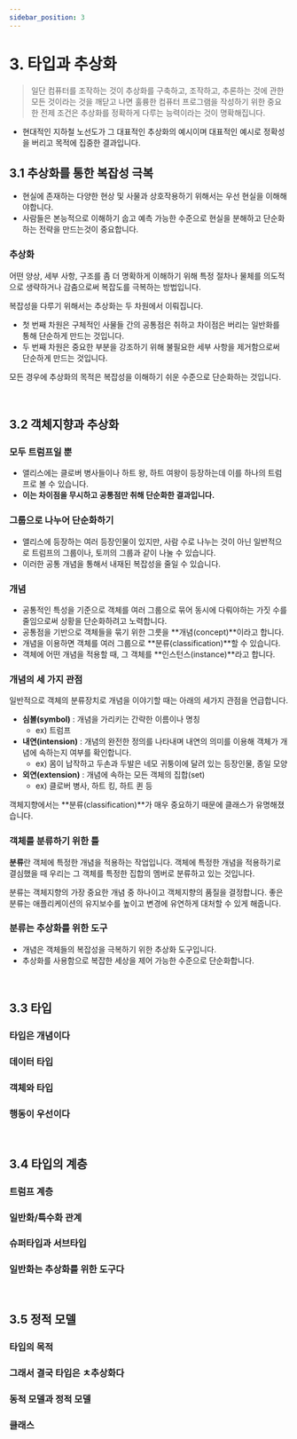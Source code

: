 ```yaml
---
sidebar_position: 3
---
```


# 3. 타입과 추상화

> 일단 컴퓨터를 조작하는 것이 추상화를 구축하고, 조작하고, 추론하는 것에 관한 모든 것이라는 것을 깨닫고 나면 훌륭한 컴퓨터 프로그램을 작성하기 위한 중요한 전제 조건은 추상화를 정확하게 다루는 능력이라는 것이 명확해집니다.

- 현대적인 지하철 노선도가 그 대표적인 추상화의 예시이며 대표적인 예시로 정확성을 버리고 목적에 집중한 결과입니다.

## 3.1 추상화를 통한 복잡성 극복

- 현실에 존재하는 다양한 현상 및 사물과 상호작용하기 위해서는 우선 현실을 이해해야합니다.
- 사람들은 본능적으로 이해하기 숩고 예측 가능한 수준으로 현실을 분해하고 단순화하는 전략을 만드는것이 중요합니다.

### 추상화

어떤 양상, 세부 사항, 구조를 좀 더 명확하게 이해하기 위해 특정 절차나 물체를 의도적으로 생략하거나 감춤으로써 복잡도를 극복하는 방법입니다.

복잡성을 다루기 위해서는 추상화는 두 차원에서 이뤄집니다.

- 첫 번째 차원은 구체적인 사물들 간의 공통점은 취하고 차이점은 버리는 일반화를 통해 단순하게 만드는 것입니다.
- 두 번째 차원은 중요한 부분을 강조하기 위해 불필요한 세부 사항을 제거함으로써 단순하게 만드는 것입니다.

모든 경우에 추상화의 목적은 복잡성을 이해하기 쉬운 수준으로 단순화하는 것입니다.

<br/>

## 3.2 객체지향과 추상화

### 모두 트럼프일 뿐

- 앨리스에는 클로버 병사들이나 하트 왕, 하트 여왕이 등장하는데 이를 하나의 트럼프로 볼 수 있습니다.
- **이는 차이점을 무시하고 공통점만 취해 단순화한 결과입니다.**

### 그룹으로 나누어 단순화하기

- 앨리스에 등장하는 여러 등장인물이 있지만, 사람 수로 나누는 것이 아닌 일반적으로 트럼프의 그룹이나, 토끼의 그룹과 같이 나눌 수 있습니다.
- 이러한 공통 개념을 통해서 내재된 복잡성을 줄일 수 있습니다.

### 개념

- 공통적인 특성을 기준으로 객체를 여러 그룹으로 묶어 동시에 다뤄야하는 가짓 수를 줄임으로써 상황을 단순화하려고 노력합니다.
- 공통점을 기반으로 객체들을 묶기 위한 그릇을 **개념(concept)**이라고 합니다.
- 개념을 이용하면 객체를 여러 그룹으로 **분류(classification)**할 수 있습니다.
- 객체에 어떤 개념을 적용할 때, 그 객체를 **인스턴스(instance)**라고 합니다.

### 개념의 세 가지 관점

일반적으로 객체의 분류장치로 개념을 이야기할 때는 아래의 세가지 관점을 언급합니다.

- **심볼(symbol)** : 개념을 가리키는 간략한 이름이나 명칭
  - ex) 트럼프
- **내연(intension)** : 개념의 완전한 정의를 나타내며 내연의 의미를 이용해 객체가 개념에 속하는지 여부를 확인합니다.
  - ex) 몸이 납작하고 두손과 두발은 네모 귀퉁이에 달려 있는 등장인물, 종일 모양
- **외연(extension)** : 개념에 속하는 모든 객체의 집합(set)
  - ex) 클로버 병사, 하트 킹, 하트 퀸 등

객체지향에서는 **분류(classification)**가 매우 중요하기 때문에 클래스가 유명해졌습니다.

### 객체를 분류하기 위한 틀

**분류**란 객체에 특정한 개념을 적용하는 작업입니다. 객체에 특정한 개념을 적용하기로 결심했을 때 우리는 그 객체를 특정한 집합의 멤버로 분류하고 있는 것입니다.

분류는 객체지향의 가장 중요한 개념 중 하나이고 객체지향의 품질을 결정합니다. 좋은 분류는 애플리케이션의 유지보수를 높이고 변경에 유연하게 대처할 수 있게 해줍니다.

### 분류는 추상화를 위한 도구

- 개념은 객체들의 복잡성을 극복하기 위한 추상화 도구입니다.
- 추상화를 사용함으로 복잡한 세상을 제어 가능한 수준으로 단순화합니다.

<br/>

## 3.3 타입

### 타입은 개념이다

### 데이터 타입

### 객체와 타입

### 행동이 우선이다

<br/>

## 3.4 타입의 계층

### 트럼프 계층

### 일반화/특수화 관계

### 슈퍼타입과 서브타입

### 일반화는 추상화를 위한 도구다

<br/>

## 3.5 정적 모델

### 타입의 목적

### 그래서 결국 타입은 ㅊ추상화다

### 동적 모델과 정적 모델

### 클래스
